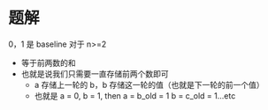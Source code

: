 # 题解
0，1 是 baseline
对于 n>=2 
- 等于前两数的和
- 也就是说我们只需要一直存储前两个数即可
    - a 存储上一轮的 b，b 存储这一轮的值（也就是下一轮的前一个值）
    - 也就是 a = 0, b = 1, then a = b_old = 1 b = c_old = 1...etc
